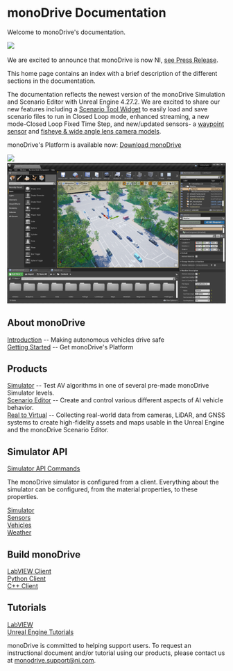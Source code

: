 # monoDrive Documentation

Welcome to monoDrive's documentation.

<img class='sm_img' src="./imgs/NILogo.png"/>

We are excited to announce that monoDrive is now NI, [see Press Release](https://www.ni.com/en-us/about-ni/newsroom/news-releases/ni-acquires-monodrive-to-accelerate-autonomous-vehicle-developme.html).

This home page contains an index with a brief description of the different sections in the documentation. 

The documentation reflects the newest version of the monoDrive Simulation and Scenario Editor with Unreal Engine 4.27.2. We are excited to share our new features including a [Scenario Tool Widget](scenario_editor/scenarios.md) to easily load and save scenario files to run in Closed Loop mode, enhanced streaming, a new mode-Closed Loop Fixed Time Step, and new/updated sensors- a [waypoint sensor](monoDrive_home/Waypoint-Sensor.md) and [fisheye & wide angle lens camera models](monoDrive_home/Camera.md).

monoDrive's Platform is available now: [Download monoDrive](https://www.monodrive.io/register)

<div class="img_container">
    <img class='md_img' src="./imgs/monodrive_simulator.png"/>
    <div class="space"></div>
    <img class='md_img' src="./imgs/monodrive_scenario_editor.png"/>
</div>

## About monoDrive

[Introduction](intro_information.md) -- Making autonomous vehicles drive safe<br />
[Getting Started](Getting_Started.md) -- Get monoDrive's Platform

## Products

[Simulator](Simulator.md) -- Test AV algorithms in one of several pre-made monoDrive Simulator levels. <br />
[Scenario Editor](scenario_editor/scenarios.md) -- Create and control various different aspects of AI vehicle behavior.<br />
[Real to Virtual](r2v/about.md) -- Collecting real-world data from cameras, LiDAR, and GNSS systems to create high-fidelity assets and maps usable in the Unreal Engine and the monoDrive Scenario Editor.

## Simulator API

[Simulator API Commands](monoDrive_home/Simulator-Commands.md) <br />

The monoDrive simulator is configured from a client. Everything about the simulator can be configured, from the material properties, to these properties.

[Simulator](monoDrive_home/Simulator-Configuration.md) <br />
[Sensors](monoDrive_home/Common.md) <br />
[Vehicles](monoDrive_home/Vehicle-Configuration.md) <br />
[Weather](monoDrive_home/Weather.md)

## Build monoDrive

[LabVIEW Client](LV_client/quick_start/LabVIEW_client_quick_start.md) <br />
[Python Client](python_client/quick_start.md) <br />
[C++ Client](cpp_client/cpp_quick_start.md)

## Tutorials

[LabVIEW](LV_client/tutorials/Setup.md) <br />
[Unreal Engine Tutorials](unreal_tutorials/MayaWheels.md) <br />

monoDrive is committed to helping support users. To request an instructional document and/or tutorial
using our products, please contact us at monodrive.support@ni.com. 
